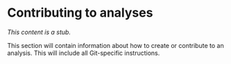 # Contributing to analyses

_This content is a stub._

This section will contain information about how to create or contribute to an analysis.
This will include all Git-specific instructions.